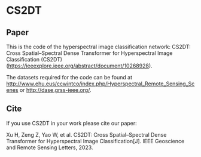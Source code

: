 # CS2DT
## Paper
This is the code of the hyperspectral image classification network: CS2DT: Cross Spatial–Spectral Dense Transformer for Hyperspectral Image Classification (CS2DT) (https://ieeexplore.ieee.org/abstract/document/10268928). 

The datasets required for the code can be found at http://www.ehu.eus/ccwintco/index.php/Hyperspectral_Remote_Sensing_Scenes or http://dase.grss-ieee.org/.

## Cite
If you use CS2DT in your work please cite our paper:

Xu H, Zeng Z, Yao W, et al. CS2DT: Cross Spatial–Spectral Dense Transformer for Hyperspectral Image Classification[J]. IEEE Geoscience and Remote Sensing Letters, 2023.
